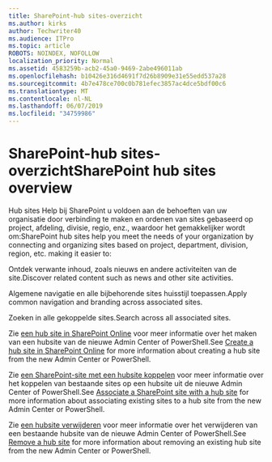 ```yaml
---
title: SharePoint-hub sites-overzicht
ms.author: kirks
author: Techwriter40
ms.audience: ITPro
ms.topic: article
ROBOTS: NOINDEX, NOFOLLOW
localization_priority: Normal
ms.assetid: 4583259b-acb2-45a0-9469-2abe496011ab
ms.openlocfilehash: b10426e316d4691f7d26b8909e31e55edd537a28
ms.sourcegitcommit: 4b7e478ce700c0b781efec3857ac4dce5bdf00c6
ms.translationtype: MT
ms.contentlocale: nl-NL
ms.lasthandoff: 06/07/2019
ms.locfileid: "34759986"
---
```

# <a name="sharepoint-hub-sites-overview"></a><span data-ttu-id="98348-102">SharePoint-hub sites-overzicht</span><span class="sxs-lookup"><span data-stu-id="98348-102">SharePoint hub sites overview</span></span>

<span data-ttu-id="98348-103">Hub sites Help bij SharePoint u voldoen aan de behoeften van uw organisatie door verbinding te maken en ordenen van sites gebaseerd op project, afdeling, divisie, regio, enz., waardoor het gemakkelijker wordt om:</span><span class="sxs-lookup"><span data-stu-id="98348-103">SharePoint hub sites help you meet the needs of your organization by connecting and organizing sites based on project, department, division, region, etc. making it easier to:</span></span>

<span data-ttu-id="98348-104">Ontdek verwante inhoud, zoals nieuws en andere activiteiten van de site.</span><span class="sxs-lookup"><span data-stu-id="98348-104">Discover related content such as news and other site activities.</span></span>

<span data-ttu-id="98348-105">Algemene navigatie en alle bijbehorende sites huisstijl toepassen.</span><span class="sxs-lookup"><span data-stu-id="98348-105">Apply common navigation and branding across associated sites.</span></span> 

<span data-ttu-id="98348-106">Zoeken in alle gekoppelde sites.</span><span class="sxs-lookup"><span data-stu-id="98348-106">Search across all associated sites.</span></span>

<span data-ttu-id="98348-107">Zie [een hub site in SharePoint Online](https://docs.microsoft.com/sharepoint/create-hub-site) voor meer informatie over het maken van een hubsite van de nieuwe Admin Center of PowerShell.</span><span class="sxs-lookup"><span data-stu-id="98348-107">See [Create a hub site in SharePoint Online](https://docs.microsoft.com/sharepoint/create-hub-site) for more information about creating a hub site from the new Admin Center or PowerShell.</span></span>

<span data-ttu-id="98348-108">Zie [een SharePoint-site met een hubsite koppelen](https://support.office.com/article/associate-a-sharepoint-site-with-a-hub-site-ae0009fd-af04-4d3d-917d-88edb43efc05) voor meer informatie over het koppelen van bestaande sites op een hubsite uit de nieuwe Admin Center of PowerShell.</span><span class="sxs-lookup"><span data-stu-id="98348-108">See [Associate a SharePoint site with a hub site](https://support.office.com/article/associate-a-sharepoint-site-with-a-hub-site-ae0009fd-af04-4d3d-917d-88edb43efc05) for more information about associating existing sites to a hub site from the new Admin Center or PowerShell.</span></span>

<span data-ttu-id="98348-109">Zie [een hubsite verwijderen](https://docs.microsoft.com/sharepoint/remove-hub-site) voor meer informatie over het verwijderen van een bestaande hubsite van de nieuwe Admin Center of PowerShell.</span><span class="sxs-lookup"><span data-stu-id="98348-109">See [Remove a hub site](https://docs.microsoft.com/sharepoint/remove-hub-site) for more information about removing an existing hub site from the new Admin Center or PowerShell.</span></span>

